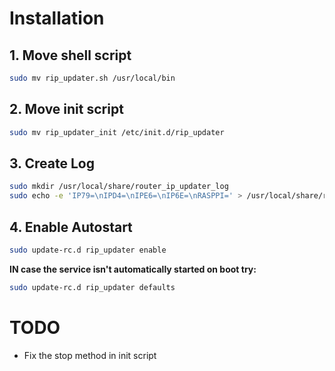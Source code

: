 # Installation

## 1. Move shell script

```bash
sudo mv rip_updater.sh /usr/local/bin
```

## 2. Move init script

```bash
sudo mv rip_updater_init /etc/init.d/rip_updater
```

## 3. Create Log

```bash
sudo mkdir /usr/local/share/router_ip_updater_log
sudo echo -e 'IP79=\nIPD4=\nIPE6=\nIP6E=\nRASPPI=' > /usr/local/share/router_ip_updater_log/.router_update_log
```

## 4. Enable Autostart

```bash
sudo update-rc.d rip_updater enable
```

**IN case the service isn't automatically started on boot try:**

```bash
sudo update-rc.d rip_updater defaults
```

# TODO

- Fix the stop method in init script
